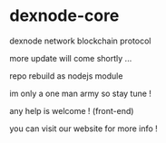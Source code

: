 # dexnode-core
dexnode network blockchain protocol

more update will come shortly ...

repo rebuild as nodejs module

im only a one man army so stay tune !

any help is welcome ! (front-end)

you can visit our website for more info !
